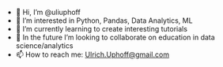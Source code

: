 - 👋 Hi, I’m @uliuphoff
- 👀 I’m interested in Python, Pandas, Data Analytics, ML
- 🌱 I’m currently learning to create interesting tutorials
- 💞️ In the future I’m looking to collaborate on education in data science/analytics
- 📫 How to reach me: Ulrich.Uphoff@gmail.com

<!---
uliuphoff/uliuphoff is a ✨ special ✨ repository because its `README.md` (this file) appears on your GitHub profile.
You can click the Preview link to take a look at your changes.
--->
